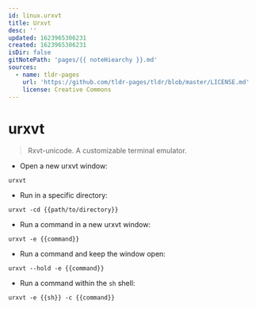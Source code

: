 ```yaml
---
id: linux.urxvt
title: Urxvt
desc: ''
updated: 1623965306231
created: 1623965306231
isDir: false
gitNotePath: 'pages/{{ noteHiearchy }}.md'
sources:
  - name: tldr-pages
    url: 'https://github.com/tldr-pages/tldr/blob/master/LICENSE.md'
    license: Creative Commons
---
```

# urxvt

> Rxvt-unicode.
> A customizable terminal emulator.

- Open a new urxvt window:

`urxvt`

- Run in a specific directory:

`urxvt -cd {{path/to/directory}}`

- Run a command in a new urxvt window:

`urxvt -e {{command}}`

- Run a command and keep the window open:

`urxvt --hold -e {{command}}`

- Run a command within the `sh` shell:

`urxvt -e {{sh}} -c {{command}}`

